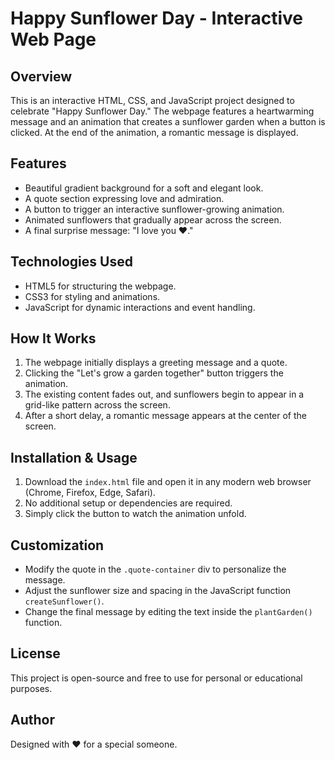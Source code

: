 # Happy Sunflower Day - Interactive Web Page

## Overview
This is an interactive HTML, CSS, and JavaScript project designed to celebrate "Happy Sunflower Day." The webpage features a heartwarming message and an animation that creates a sunflower garden when a button is clicked. At the end of the animation, a romantic message is displayed.

## Features
- Beautiful gradient background for a soft and elegant look.
- A quote section expressing love and admiration.
- A button to trigger an interactive sunflower-growing animation.
- Animated sunflowers that gradually appear across the screen.
- A final surprise message: "I love you ❤️."

## Technologies Used
- HTML5 for structuring the webpage.
- CSS3 for styling and animations.
- JavaScript for dynamic interactions and event handling.

## How It Works
1. The webpage initially displays a greeting message and a quote.
2. Clicking the "Let's grow a garden together" button triggers the animation.
3. The existing content fades out, and sunflowers begin to appear in a grid-like pattern across the screen.
4. After a short delay, a romantic message appears at the center of the screen.

## Installation & Usage
1. Download the `index.html` file and open it in any modern web browser (Chrome, Firefox, Edge, Safari).
2. No additional setup or dependencies are required.
3. Simply click the button to watch the animation unfold.

## Customization
- Modify the quote in the `.quote-container` div to personalize the message.
- Adjust the sunflower size and spacing in the JavaScript function `createSunflower()`.
- Change the final message by editing the text inside the `plantGarden()` function.

## License
This project is open-source and free to use for personal or educational purposes.

## Author
Designed with ❤️ for a special someone.
